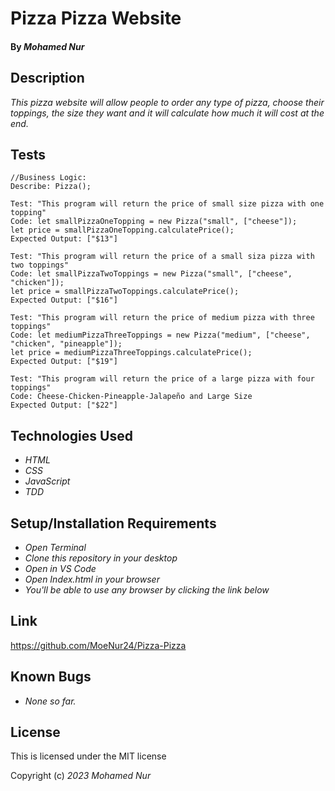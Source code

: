 # Pizza Pizza Website

#### By _**Mohamed Nur**_

## Description

_This pizza website will allow people to order any type of pizza, choose their toppings, the size they want and it will calculate how much it will cost at the end._

## Tests

```
//Business Logic:
Describe: Pizza();

Test: "This program will return the price of small size pizza with one topping"
Code: let smallPizzaOneTopping = new Pizza("small", ["cheese"]);
let price = smallPizzaOneTopping.calculatePrice();
Expected Output: ["$13"]

Test: "This program will return the price of a small siza pizza with two toppings"
Code: let smallPizzaTwoToppings = new Pizza("small", ["cheese", "chicken"]);
let price = smallPizzaTwoToppings.calculatePrice();
Expected Output: ["$16"]

Test: "This program will return the price of medium pizza with three toppings"
Code: let mediumPizzaThreeToppings = new Pizza("medium", ["cheese", "chicken", "pineapple"]);
let price = mediumPizzaThreeToppings.calculatePrice();
Expected Output: ["$19"]

Test: "This program will return the price of a large pizza with four toppings"
Code: Cheese-Chicken-Pineapple-Jalapeño and Large Size
Expected Output: ["$22"]
```

## Technologies Used
* _HTML_
* _CSS_
* _JavaScript_
* _TDD_

## Setup/Installation Requirements
* _Open Terminal_
* _Clone this repository in your desktop_
* _Open in VS Code_
* _Open Index.html in your browser_
* _You'll be able to use any browser by clicking the link below_

## Link

https://github.com/MoeNur24/Pizza-Pizza

## Known Bugs

* _None so far._

## License

This is licensed under the MIT license 

Copyright (c) _2023_ _Mohamed Nur_